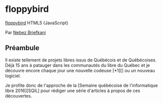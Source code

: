 # floppybird
[floppybird][]
HTML5 (JavaScript)

Par [Nebez Briefkani][]

## Préambule
Il existe tellement de projets libres issus de Québécois et de Québécoises.
Déjà 15 ans à patauger dans les communautés du libre du Québec et
je découvre encore chaque jour une nouvelle codeuse [*1][] ou un nouveau logiciel.

Je profite donc de l'approche de la
[Semaine québécoise de l'informatique libre 2016][SQIL] pour rédiger
une série d'articles à propos de ces découvertes.

[Nebez Briefkani]: <https://github.com/nebez>
[floppybird]: <https://github.com/nebez/floppybird>
